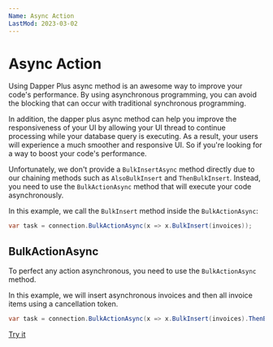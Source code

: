 ```yaml
---
Name: Async Action
LastMod: 2023-03-02
---
```


# Async Action

Using Dapper Plus async method is an awesome way to improve your code's performance. By using asynchronous programming, you can avoid the blocking that can occur with traditional synchronous programming.

In addition, the dapper plus async method can help you improve the responsiveness of your UI by allowing your UI thread to continue processing while your database query is executing. As a result, your users will experience a much smoother and responsive UI. So if you're looking for a way to boost your code's performance.

Unfortunately, we don't provide a `BulkInsertAsync` method directly due to our chaining methods such as `AlsoBulkInsert` and `ThenBulkInsert`. Instead, you need to use the `BulkActionAsync` method that will execute your code asynchronously.

In this example, we call the `BulkInsert` method inside the `BulkActionAsync`:

```csharp
var task = connection.BulkActionAsync(x => x.BulkInsert(invoices));
```


## BulkActionAsync

To perfect any action asynchronous, you need to use the `BulkActionAsync` method.

In this example, we will insert asynchronous invoices and then all invoice items using a cancellation token.

```csharp
var task = connection.BulkActionAsync(x => x.BulkInsert(invoices).ThenBulkInsert(y => y.InvoiceItems), cancellationToken);
```

[Try it](https://dotnetfiddle.net/KR3qaX)